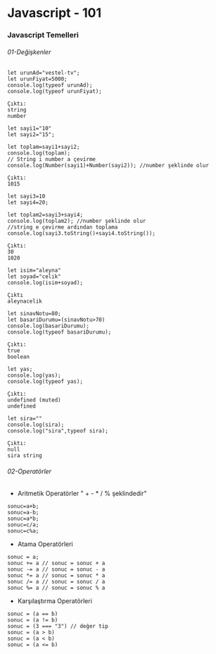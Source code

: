# Javascript - 101

### Javascript Temelleri

###### 01-Değişkenler

```
let urunAd="vestel-tv"; 
let urunFiyat=5000; 
console.log(typeof urunAd);
console.log(typeof urunFiyat);

Çıktı:
string
number
```




```
let sayi1="10"
let sayi2="15";

let toplam=sayi1+sayi2;
console.log(toplam); 
// String i number a çevirme
console.log(Number(sayi1)+Number(sayi2)); //number şeklinde olur

Çıktı: 
1015 

```




```
let sayi3=10
let sayi4=20;

let toplam2=sayi3+sayi4;
console.log(toplam2); //number şeklinde olur
//string e çevirme ardından toplama
console.log(sayi3.toString()+sayi4.toString());

Çıktı:
30
1020
```



```
let isim="aleyna"
let soyad="celik"
console.log(isim+soyad);

Çıktı
aleynacelik
```


```
let sinavNotu=80;
let basariDurumu=(sinavNotu>70)
console.log(basariDurumu);
console.log(typeof basariDurumu);

Çıktı:
true
boolean
```



```
let yas;
console.log(yas);
console.log(typeof yas);

Çıktı:
undefined (muted)
undefined
```





```
let sira=""
console.log(sira);
console.log("sira",typeof sira);

Çıktı:
null
sira string

```


###### 02-Operatörler

* Aritmetik Operatörler
" + - * / % şeklindedir"

```
sonuc=a+b;
sonuc=a-b;
sonuc=a*b;
sonuc=c/a;
sonuc=c%a;
```


* Atama Operatörleri

```
sonuc = a;
sonuc += a // sonuc = sonuc + a 
sonuc -= a // sonuc = sonuc - a 
sonuc *= a // sonuc = sonuc * a 
sonuc /= a // sonuc = sonuc / a 
sonuc %= a // sonuc = sonuc % a 
```

* Karşılaştırma Operatörleri

```
sonuc = (a == b)
sonuc = (a != b)
sonuc = (3 === "3") // değer tip
sonuc = (a > b)
sonuc = (a < b)
sonuc = (a <= b)
```
